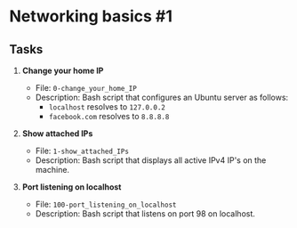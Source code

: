 # Networking basics #1

## Tasks

1. **Change your home IP**
   - File: `0-change_your_home_IP`
   - Description: Bash script that configures an Ubuntu server as follows:
       - `localhost` resolves to `127.0.0.2`
       - `facebook.com` resolves to `8.8.8.8`

2. **Show attached IPs**
   - File: `1-show_attached_IPs`
   - Description: Bash script that displays all active IPv4 IP's on the machine.

3. **Port listening on localhost**
   - File: `100-port_listening_on_localhost`
   - Description: Bash script that listens on port 98 on localhost.

